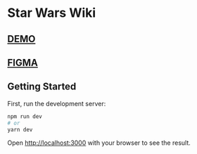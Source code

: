 # Star Wars Wiki

## [DEMO](https://sw-challenge-livid.vercel.app/)
## [FIGMA](https://www.figma.com/file/RNmHKbOlZOlybiHGkpo0Th/StarWarsStartup?node-id=0%3A1)

## Getting Started

First, run the development server:

```bash
npm run dev
# or
yarn dev
```

Open [http://localhost:3000](http://localhost:3000) with your browser to see the result.
